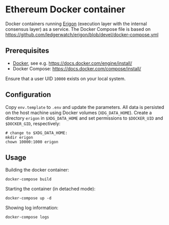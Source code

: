 # Ethereum Docker container

Docker containers running [Erigon][erigon] (execution layer with the internal
consensus layer) as a service.
The Docker Compose file is based on
https://github.com/ledgerwatch/erigon/blob/devel/docker-compose.yml

## Prerequisites

- [Docker][docker], see e.g. https://docs.docker.com/engine/install/
- Docker Compose: https://docs.docker.com/compose/install/

Ensure that a user UID `10000` exists on your local system.

## Configuration

Copy `env.template` to `.env` and update the parameters. All data is persisted
on the host machine using Docker volumes (`XDG_DATA_HOME`). Create a directory
`erigon` in `$XDG_DATA_HOME` and set permissions to `$DOCKER_UID` and
`$DOCKER_GID`, respectively:

```
# change to $XDG_DATA_HOME:
mkdir erigon
chown 10000:1000 erigon
```

## Usage

Building the docker container:

    docker-compose build

Starting the container (in detached mode):

    docker-compose up -d

Showing log information:

    docker-compose logs


[erigon]: https://github.com/ledgerwatch/erigon
[docker]: https://www.docker.com
